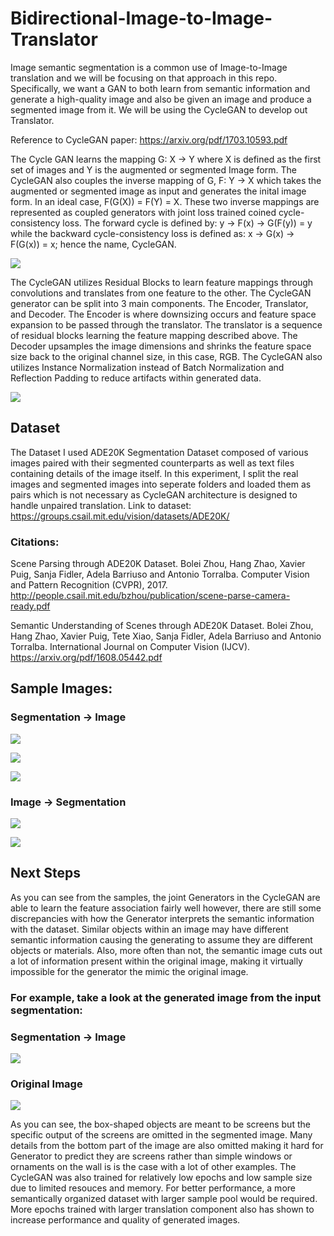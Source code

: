 # Bidirectional-Image-to-Image-Translator

Image semantic segmentation is a common use of Image-to-Image translation and we will be focusing on that approach in this repo. Specifically, we want a GAN to both learn from semantic information and generate a high-quality image and also be given an image and produce a segmented image from it. We will be using the CycleGAN to develop out Translator.

Reference to CycleGAN paper: https://arxiv.org/pdf/1703.10593.pdf

The Cycle GAN learns the mapping G: X -> Y where X is defined as the first set of images and Y is the augmented or segmented Image form. The CycleGAN also couples the inverse mapping of G, F: Y -> X which takes the augmented or segmented image as input and generates the inital image form. In an ideal case, F(G(X)) = F(Y) = X. These two inverse mappings are represented as coupled generators with joint loss trained coined cycle-consistency loss. The forward cycle is defined by: y -> F(x) -> G(F(y)) = y while the backward cycle-consistency loss is defined as: x -> G(x) -> F(G(x)) = x; hence the name, CycleGAN. 

![](data/uploads/CycleGAN_map_function.png)

The CycleGAN utilizes Residual Blocks to learn feature mappings through convolutions and translates from one feature to the other. The CycleGAN generator can be split into 3 main components. The Encoder, Translator, and Decoder. The Encoder is where downsizing occurs and feature space expansion to be passed through the translator. The translator is a sequence of residual blocks learning the feature mapping described above. The Decoder upsamples the image dimensions and shrinks the feature space size back to the original channel size, in this case, RGB. The CycleGAN also utilizes Instance Normalization instead of Batch Normalization and Reflection Padding to reduce artifacts within generated data. 

![](data/uploads/CycleGAN_architecture.png)

## Dataset

The Dataset I used ADE20K Segmentation Dataset composed of various images paired with their segmented counterparts as well as text files containing details of the image itself. In this experiment, I split the real images and segmented images into seperate folders and loaded them as pairs which is not necessary as CycleGAN architecture is designed to handle unpaired translation. Link to dataset: https://groups.csail.mit.edu/vision/datasets/ADE20K/

### Citations: 

Scene Parsing through ADE20K Dataset. Bolei Zhou, Hang Zhao, Xavier Puig, Sanja Fidler, Adela Barriuso and Antonio Torralba. Computer Vision and Pattern Recognition (CVPR), 2017. http://people.csail.mit.edu/bzhou/publication/scene-parse-camera-ready.pdf

Semantic Understanding of Scenes through ADE20K Dataset. Bolei Zhou, Hang Zhao, Xavier Puig, Tete Xiao, Sanja Fidler, Adela Barriuso and Antonio Torralba. International Journal on Computer Vision (IJCV). https://arxiv.org/pdf/1608.05442.pdf

## Sample Images:

### Segmentation -> Image

![](data/uploads/sample1.png)

![](data/uploads/sample0.png)

![](data/uploads/sample2.png)

### Image -> Segmentation

![](data/uploads/sample3.png)

![](data/uploads/sample4.png)

## Next Steps

As you can see from the samples, the joint Generators in the CycleGAN are able to learn the feature association fairly well however, there are still some discrepancies with how the Generator interprets the semantic information with the dataset. Similar objects within an image may have different semantic information causing the generating to assume they are different objects or materials. Also, more often than not, the semantic image cuts out a lot of information present within the original image, making it virtually impossible for the generator the mimic the original image.

### For example, take a look at the generated image from the input segmentation:

### Segmentation -> Image
![](data/uploads/data_discrepency1.png)

### Original Image
![](data/uploads/data_discrepency2.png)

As you can see, the box-shaped objects are meant to be screens but the specific output of the screens are omitted in the segmented image. Many details from the bottom part of the image are also omitted making it hard for Generator to predict they are screens rather than simple windows or ornaments on the wall is is the case with a lot of other examples. The CycleGAN was also trained for relatively low epochs and low sample size due to limited resouces and memory. For better performance, a more semantically organized dataset with larger sample pool would be required. More epochs trained with larger translation component also has shown to increase performance and quality of generated images.




